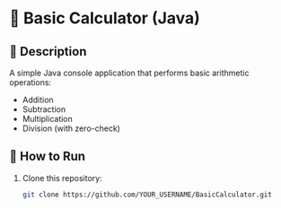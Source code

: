 # 🧮 Basic Calculator (Java)

## 📌 Description
A simple Java console application that performs basic arithmetic operations:
- Addition
- Subtraction
- Multiplication
- Division (with zero-check)

## 🚀 How to Run
1. Clone this repository:
   ```bash
   git clone https://github.com/YOUR_USERNAME/BasicCalculator.git
